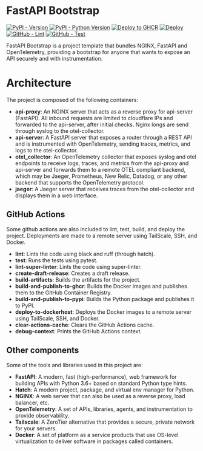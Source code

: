 # FastAPI Bootstrap
[![PyPI - Version](https://img.shields.io/pypi/v/fastapi-bootstrap.svg)](https://pypi.org/project/fastapi-bootstrap)
[![PyPI - Python Version](https://img.shields.io/pypi/pyversions/fastapi-bootstrap.svg)](https://pypi.org/project/fastapi-bootstrap)
[![Deploy to GHCR](https://github.com/0x6f677548/fastapi-bootstrap/actions/workflows/build-and-publish-to-ghcr.yml/badge.svg)](https://github.com/0x6f677548/fastapi-bootstrap/actions/workflows/build-and-publish-to-ghcr.yml)
[![Deploy](https://github.com/0x6f677548/fastapi-bootstrap/actions/workflows/deploy-to-dockerhost.yml/badge.svg)](https://github.com/0x6f677548/fastapi-bootstrap/actions/workflows/deploy-to-dockerhost.yml)
[![GitHub - Lint](https://github.com/0x6f677548/fastapi-bootstrap/actions/workflows/lint.yml/badge.svg)](https://github.com/0x6f677548/fastapi-bootstrap/actions/workflows/lint.yml)
[![GitHub - Test](https://github.com/0x6f677548/fastapi-bootstrap/actions/workflows/test.yml/badge.svg)](https://github.com/0x6f677548/fastapi-bootstrap/actions/workflows/test.yml)

FastAPI Bootstrap is a project template that bundles NGINX, FastAPI and OpenTelemetry, providing a bootstrap for anyone that wants to expose an API securely and with instrumentation. 

# Architecture
The project is composed of the following containers:
- **api-proxy**: An NGINX server that acts as a reverse proxy for api-server (FastAPI). 
All inbound requests are limited to cloudflare IPs and forwarded to the api-server, after initial checks. Nginx longs are send through syslog to the otel-collector.
- **api-server**: A FastAPI server that exposes a router through a REST API and is instrumented with OpenTelemetry, sending traces, metrics, and logs to the otel-collector.
- **otel_collector**: An OpenTelemetry collector that exposes syslog and otel endpoints to receive logs, traces, and metrics from the api-proxy and api-server and forwards them to a remote OTEL compliant backend, which may be Jaeger, Prometheus, New Relic, Datadog, or any other backend that supports the OpenTelemetry protocol.
- **jaeger**: A Jaeger server that receives traces from the otel-collector and displays them in a web interface.

## GitHub Actions
Some github actions are also included to lint, test, build, and deploy the project. Deployments are made to a remote server using TailScale, SSH, and Docker.
- **lint**: Lints the code using black and ruff (through hatch).
- **test**: Runs the tests using pytest.
- **lint-super-linter**: Lints the code using super-linter.
- **create-draft-release**: Creates a draft release.
- **build-artifacts**: Builds the artifacts for the project.
- **build-and-publish-to-ghcr**: Builds the Docker images and publishes them to the GitHub Container Registry.
- **build-and-publish-to-pypi**: Builds the Python package and publishes it to PyPI.
- **deploy-to-dockerhost**: Deploys the Docker images to a remote server using TailScale, SSH, and Docker.
- **clear-actions-cache**: Clears the GitHub Actions cache.
- **debug-context**: Prints the GitHub Actions context.


 
## Other components
Some of the tools and libraries used in this project are:
- **FastAPI**: A modern, fast (high-performance), web framework for building APIs with Python 3.6+ based on standard Python type hints.
- **Hatch**: A modern project, package, and virtual env manager for Python.
- **NGINX**: A web server that can also be used as a reverse proxy, load balancer, etc.
- **OpenTelemetry**: A set of APIs, libraries, agents, and instrumentation to provide observability.
- **Tailscale**: A ZeroTier alternative that provides a secure, private network for your servers.
- **Docker**: A set of platform as a service products that use OS-level virtualization to deliver software in packages called containers.
